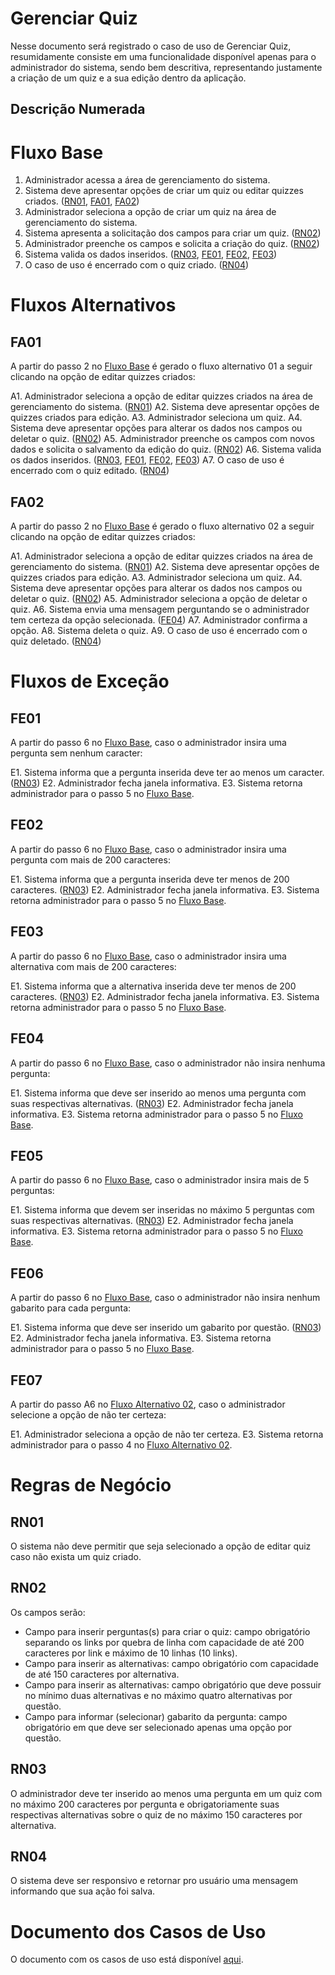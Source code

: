 # Gerenciar Quiz

Nesse documento será registrado o caso de uso de Gerenciar Quiz, resumidamente consiste em uma funcionalidade disponível apenas para o administrador do sistema, sendo bem descritiva, representando justamente a criação de um quiz e a sua edição dentro da aplicação.

## Descrição Numerada

# Fluxo Base

1. Administrador acessa a área de gerenciamento do sistema.
2. Sistema deve apresentar opções de criar um quiz ou editar quizzes criados. ([RN01](#rn01), [FA01](#fa01), [FA02](#fa02))
3. Administrador seleciona a opção de criar um quiz na área de gerenciamento do sistema.
4. Sistema apresenta a solicitação dos campos para criar um quiz. ([RN02](#rn02))
5. Administrador preenche os campos e solicita a criação do quiz. ([RN02](#rn02))
6. Sistema valida os dados inseridos. ([RN03](#rn03), [FE01](#fe01), [FE02](#fe02), [FE03](#fe03))
7. O caso de uso é encerrado com o quiz criado. ([RN04](#rn04))

# Fluxos Alternativos

## FA01

A partir do passo 2 no [Fluxo Base](#fluxo-base) é gerado o fluxo alternativo 01 a seguir clicando na opção de editar quizzes criados:

A1. Administrador seleciona a opção de editar quizzes criados na área de gerenciamento do sistema. ([RN01](#rn01))
A2. Sistema deve apresentar opções de quizzes criados para edição.
A3. Administrador seleciona um quiz.
A4. Sistema deve apresentar opções para alterar os dados nos campos ou deletar o quiz. ([RN02](#rn02))
A5. Administrador preenche os campos com novos dados e solicita o salvamento da edição do quiz. ([RN02](#rn02))
A6. Sistema valida os dados inseridos. ([RN03](#rn03), [FE01](#fe01), [FE02](#fe02), [FE03](#fe03))
A7. O caso de uso é encerrado com o quiz editado. ([RN04](#rn04))


## FA02 

A partir do passo 2 no [Fluxo Base](#fluxo-base) é gerado o fluxo alternativo 02 a seguir clicando na opção de editar quizzes criados:

A1. Administrador seleciona a opção de editar quizzes criados na área de gerenciamento do sistema. ([RN01](#rn01))
A2. Sistema deve apresentar opções de quizzes criados para edição.
A3. Administrador seleciona um quiz.
A4. Sistema deve apresentar opções para alterar os dados nos campos ou deletar o quiz. ([RN02](#rn02))
A5. Administrador seleciona a opção de deletar o quiz.
A6. Sistema envia uma mensagem perguntando se o administrador tem certeza da opção selecionada. ([FE04](#fe04))
A7. Administrador confirma a opção.
A8. Sistema deleta o quiz.
A9. O caso de uso é encerrado com o quiz deletado. ([RN04](#rn04))

# Fluxos de Exceção

## FE01

A partir do passo 6 no [Fluxo Base](#fluxo-base), caso o administrador insira uma pergunta sem nenhum caracter:

E1. Sistema informa que a pergunta inserida deve ter ao menos um caracter. ([RN03](#rn03))
E2. Administrador fecha janela informativa.
E3. Sistema retorna administrador para o passo 5 no [Fluxo Base](#fluxo-base).

## FE02

A partir do passo 6 no [Fluxo Base](#fluxo-base), caso o administrador insira uma pergunta com mais de 200 caracteres:

E1. Sistema informa que a pergunta inserida deve ter menos de 200 caracteres. ([RN03](#rn03))
E2. Administrador fecha janela informativa.
E3. Sistema retorna administrador para o passo 5 no [Fluxo Base](#fluxo-base).

## FE03

A partir do passo 6 no [Fluxo Base](#fluxo-base), caso o administrador insira uma alternativa com mais de 200 caracteres:

E1. Sistema informa que a alternativa inserida deve ter menos de 200 caracteres. ([RN03](#rn03))
E2. Administrador fecha janela informativa.
E3. Sistema retorna administrador para o passo 5 no [Fluxo Base](#fluxo-base).

## FE04

A partir do passo 6 no [Fluxo Base](#fluxo-base), caso o administrador não insira nenhuma pergunta:

E1. Sistema informa que deve ser inserido ao menos uma pergunta com suas respectivas alternativas. ([RN03](#rn03))
E2. Administrador fecha janela informativa.
E3. Sistema retorna administrador para o passo 5 no [Fluxo Base](#fluxo-base).

## FE05

A partir do passo 6 no [Fluxo Base](#fluxo-base), caso o administrador insira mais de 5 perguntas:

E1. Sistema informa que devem ser inseridas no máximo 5 perguntas com suas respectivas alternativas. ([RN03](#rn03))
E2. Administrador fecha janela informativa.
E3. Sistema retorna administrador para o passo 5 no [Fluxo Base](#fluxo-base).

## FE06

A partir do passo 6 no [Fluxo Base](#fluxo-base), caso o administrador não insira nenhum gabarito para cada pergunta:

E1. Sistema informa que deve ser inserido um gabarito por questão. ([RN03](#rn03))
E2. Administrador fecha janela informativa.
E3. Sistema retorna administrador para o passo 5 no [Fluxo Base](#fluxo-base).

## FE07

A partir do passo A6 no [Fluxo Alternativo 02](#fa02), caso o administrador selecione a opção de não ter certeza:

E1. Administrador seleciona a opção de não ter certeza.
E3. Sistema retorna administrador para o passo 4 no [Fluxo Alternativo 02](#fa02).

# Regras de Negócio

## RN01

O sistema não deve permitir que seja selecionado a opção de editar quiz caso não exista um quiz criado.

## RN02

Os campos serão:

* Campo para inserir perguntas(s) para criar o quiz: campo obrigatório separando os links por quebra de linha com capacidade de até 200 caracteres por link e máximo de 10 linhas (10 links).
* Campo para inserir as alternativas: campo obrigatório com capacidade de até 150 caracteres por alternativa.
* Campo para inserir as alternativas: campo obrigatório que deve possuir no mínimo duas alternativas e no máximo quatro alternativas por questão.
* Campo para informar (selecionar) gabarito da pergunta: campo obrigatório em que deve ser selecionado apenas uma opção por questão.

## RN03

O administrador deve ter inserido ao menos uma pergunta em um quiz com no máximo 200 caracteres por pergunta e obrigatoriamente suas respectivas alternativas sobre o quiz de no máximo 150 caracteres por alternativa.

## RN04

O sistema deve ser responsivo e retornar pro usuário uma mensagem informando que sua ação foi salva.

# Documento dos Casos de Uso

O documento com os casos de uso está disponível [aqui](https://lucid.app/lucidchart/2177ac08-1b4a-401c-9047-ee3df682c233/edit?viewport_loc=-61%2C-203%2C2130%2C996%2C0_0&invitationId=inv_31318015-e18b-4767-9aa8-2501d5bbfde3#).

